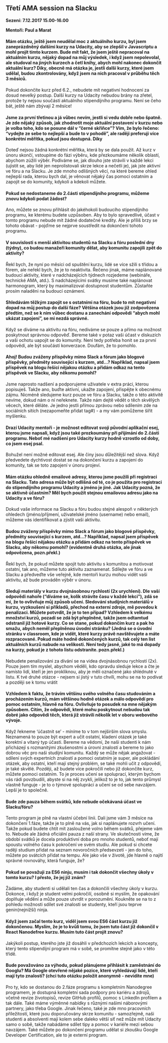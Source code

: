 ## Třetí AMA session na Slacku
**Sezení: 7.12.2017 15.00-16.00**

**Mentoři: Paul a Marat**

#### Mám otázku, ještě jsem neudělal moc z aktuálního kurzu, byl jsem zaneprázdněný dalšími kurzy na Udacity, aby se zlepšil v Javascriptu a mohl projít tímto kurzem. Bude mít fakt, že jsem ještě nepracoval na aktuálním kurzu, nějaký dopad na můj výsledek, i když jsem nepolevolal, ale studoval na jiných kurzech a četl knihy, abych mohl nakonec dokončit aktuální kurz? Díky, obecně má otázka je, jestli další kurzy, které jsem udělal, budou zkontrolovány, když jsem na nich pracoval v průběhu těch 3 měsíců.

Pokud dokončíte kurz před 6.2., nebudete mít negativní hodnocení za dosud nevelký postup. Další kurzy na Udacity nebudou brány na zřetel, protože ty nejsou součástí aktuálního stipendijního programu. Není se čeho bát, ještě nám zbývají 2 měsíce!

#### Jsme za první třetinou a já vůbec nevím, jestli si vedu dobře nebo špatně. Je zde nějaký způsob, jak zhodnotit moje aktuální postavení v kurzu nebo je volba toho, kdo se posune dál v “černé skříňce”? Vím, že bylo řečeno: “vydejte ze sebe to nejlepší a bude to v pohodě”, ale raději preferuji více konkrétní měřítka, pokud jsou dostupná. Díky

Doteď nejsou žádná konkrétní měřítka, která by se dala použít. Až kurz v únoru skončí, vstoupíme do fázi výběru, kde přezkoumáme několik oblastí, abychom zúžili výběr. Podíváme se, jak dlouho jste strávili v každé lekci (ujistit se, aby lidé jen neprolistovali skrze lekce a nečetli je), jak jste aktivní ve fóru a na Slacku. Je zde mnoho odlišných věcí, na které bereme ohled nejlepší rada, kterou bych dal, je věnovat nějaký čas pomoci ostatním a zapojit se do komunity, kdykoli a kdekoli můžete.

#### Pokud se nedostaneme do 2.části stipendijního programu, můžeme znovu kdykoli podat žádost?

Ano, můžete se znovu přihlásit do jakéhokoli budoucího stipendijního programu, ke kterému budete uzpůsoben. Aby to bylo spravedlivé, účast v tomto programu nebude mít žádné dodatečné kredity. Ale je příliš brzy se tohoto obávat - pojďme se nejprve soustředit na dokončení tohoto programu.

#### V souvislosti s menší aktivitou studentů na Slacku a fóru poslední dny (týdny), co budou manažeři komunity dělat, aby komunitu zapojili zpět do aktivity?

Řekl bych, že nyní po měsíci od spuštění kurzu, lidé se více sžili s třídou a fórem, ale neřekl bych, že je to neaktivita. Řečeno jinak, máme naplánované budoucí aktivity, které v nadcházejících týdnech rozjedeme (webináře, technické AMA, atd.). S nadcházejícími svátky musíme také naplánovat harmonogram, který by maximalizoval dostupnost studentům. Zůstaňte prosím naladěni na budoucí oznámení.

#### Shledávám těžkým zapojit se s ostatními na fóru, bude to mít negativní dopad na můj postup do další fáze? Většina otázek jsou již zodpovězena předtím, než se k nim vůbec dostanu a zanechání odpovědi “abych mohl ukázat zapojení”, se mi nezdá správné.

Když se díváme na aktivitu na fóru, nedíváme se pouze a přímo na možnost poskytnout správnou odpověď. Bereme také v potaz vaši účast v diskuzích a vaši ochotu uapojit se do komunity. Není tedy potřeba honit se za první odpovědí, ale být součástí konverzace. Doufám, že to pomohlo.

#### Ahoj! Budou zváženy příspěvky mimo Slack a fórum jako blogové příspěvky, předměty související s kurzem, atd…? Například, napsal jsem příspěvek na blogu řešící nějakou otázku a přidám odkaz na tento příspěvek ve Slacku, aby někomu pomohl?

Jsme naprosto nadšení a podporujeme uživatele v extra práci, kterou popisuješ. Takže ano, buďte aktivní, ukažte zapojení, přispějte k obecnému zájmu. Nicméně sledujeme kurz pouze ve fóru a Slacku, takže o této aktivitě nevíme, dokud nám o ní neřeknete. Takže nám dejtě vědět o těch skvělých věcech, které děláte. Je jedno jestli přímou zprávou nebo sdílením zde na sociálních sítích (nezapomeňte přidat tag#) - a my vám pomůžeme šířit myšlenku.

#### Drazí Udacity mentoři - je možnost editovat svoji původní aplikační esej, kterou jsme napsali, když jsou také prozkoumány při přijímání do 2.části programu. Neboť mé nadšení pro Udacity kurzy hodně vzrostlo od doby, co jsem esej psal.

Bohužel není možné editovat esej. Ale činy jsou důležitější než slova. Když předvedete dychtivost dostat se na dokončení kurzu a zapojení do komunity, tak se toto zapojení v únoru projeví.

#### Mám otázku ohledně emailové adresy, kterou jsme použili při registraci na Slacku. Tato adresa může být odlišná od té, co je použita pro registraci do stipendijního programu Udacity a jméno je jiné. Jak Udacity pozná, že se aktivně účastním? Měl bych použít stejnou emailovou adresu jako na Udacity a ve fóru?

Dokud vaše informace na Slacku a fóru budou stejné alespoň v některých ohledech (jméno/příjmení, uživatelské jméno (username) nebo email), můžeme vás identifikovat a zjistit vaši aktivitu.

#### Budou zváženy příspěvky mimo Slack a fórum jako blogové příspěvky, předměty související s kurzem, atd…? Například, napsal jsem příspěvek na blogu řešící nějakou otázku a přidám odkaz na tento příspěvek ve Slacku, aby někomu pomohl? (evidentně druhá otázka, ale jinak odpovězena, pozn.překl.)

Řekl bych, že pokud můžete spojit tuto aktivitu s komunitou a motivovat ostatní, tak ano, můžeme tuto aktivitu zaznamenat. Sdílejte ve fóru a ve Slacku a předveďte vše veřejně, kde mentoři kurzu mohou vidět vaši aktivitu, až bude prováděn výběr v únoru.

#### Sleduji materiály v kurzu dvojnásobnou rychlostí (2x urychlení). Dle vaší odpovědi nahoře (“díváme se, kolik strávíte času v každé lekci”), zdá se mi, že to ovlivňuje můj způsob učení. Sledování studijních materiálů v kurzu, vyzkoušení si příkladů, přechod na externí zdroje, mě povedou k penalizaci. Můžete potvrdit, že je to ten případ? Vzhledem k velkému množství kurzů, pozadí se zdá být přeplněné, takže jsem odtamtud odstranil již hotové kurzy. Co se stane, pokud dokončím kurz a pak ho smažu, abych neměl přeplněnou úvodní stránku? (Jedná se o úvodní stránku v classroom, kde je vidět, které kurzy právě navštěvujete a máte rozpracované. Pokud máte hodně dokončených kurzů, tak celý ten list aktuálních kurzů nabude na velikosti. Není tedy jasné, jaké to má dopady na kurzy, pokud je z tohoto listu odstraníte. pozn.překl.)

Nebudete penalizováni za dívání se na videa dvojnásobnou rychlostí (2x). Pouze jsem tím myslel, abychom věděli, kdo opravdu sleduje lekce a čte je namísto lidí, kteří je jen prokliknou, aby je měli označené jako shlédnuté v listu. K tvé druhé otázce - nejsem si jistý v tuto chvíli, mohu se na to podívat a později se k tomu vrátit

#### Vzhledem k faktu, že trávím většinu svého volného času studováním a procházením kurzů, mám většinou hodně otázek a málo odpovědí pro pomoc ostatním, hlavně na fóru. Ovlivňuje to posudek na mne nějakým způsobem. Cítím, že odpovědi, které mohu poskytnout nebudou tak dobré jako odpovědi těch, která již strávili několik let v oboru webového vývoje.

Když řekneme ‘účastnit se’ - míníme to v tom nejširším slova smyslu. Neznamená to pouze být expert a učit ostatní, kladení otázek je také korektní a vítaný typ účasti. Bereme na vědomí, že naši studenti k nám přicházejí s rozmanitými zkušenostmi a úrovni znalostí a bereme to jako dobrou věc pro naši studijní komunitu. Každý se může nějak angažovat - sdílení svých expertních znalostí a pomoci ostatním je super, ale pokládání otázek, aby ostatní, kteří mají stejný problém, se také mohli učit z odpovědí, je také skvělé. Později, až budete více pokročilí nebo již dokončíte kurz, můžete pomoci ostatním. To je proces učení se spoluprací, kterým bychom vás rádi povzbudili, abyste si na něj zvykli, jelikož to je to, jak tento průmysl vlastně funguje - je to o týmové spolupráci a učení se od sebe navzájem. Lepší je to společně.

#### Bude zde pauza během svátků, kde nebude očekávaná účast ve Slacku/fóru?

Tento program je plně na vlastní účební linii. Dali jsme vám 3 měsíce na dokončení 1.fáze, takže je to plně na vás, jak si naplánujete rozvrh učení. Takže pokud budete chtít mít zasloužené volno během svátků, přejeme vám to. Nebude ale žádná oficiální pauza z naší strany. Ve skutečnosti víme, že období svátků je docela produktivní doba pro mnoho studentů, neboť mají spoustu volného času k pokročení ve svém studiu. Ale pokud si chcete raději studium přidat na seznam novoročních předsevzetí - jen do toho, můžete po svátcích přidat na tempu.
Ale jako vše v životě, jde hlavně o najití správné rovnováhy, která funguje, že?

#### Pokud se považuji za ES6 ninju, musím i tak dokončit všechny úkoly v tomto kurzu? I přesto, že jej již znám?

Žádáme, aby studenti si udělali ten čas a dokončili všechny úkoly v kurzu. Dokonce, i když je student velmi pokročilí, osobně si myslím, že opakování doplňuje vědění a může pouze utvrdit v porozumění. Koukněte se na to z pohledu možnosti sdílet své znalosti se studenty, kteří jsou teprve genin(nejnižší) ninja.

#### Když jsem začal tento kurz, viděl jsem svou ES6 část kurzu již dokončenou. Myslím, že je to kvůli tomu, že jsem tuto část již dokončil v React Nanodefree kurzu. Musím tuto část projít znovu?

Jakýkoli postup, kterého jste již dosáhli v předchozích lekcích a koncepty, který tento stipendijní program má v sobě, se promítne stejně jako v této třídě.

#### Bude považováno za výhodu, pokud plánujeme přihlásit k zaměstnání do Googlu? Má Google otevřené nějaké pozice, které vyhledávají lidé, kteří mají tyto znalosti? (chci tuto otázku položit anonymně - nevidíte mne)

Pro ty, kdo se dostanou do 2.fáze programu s kompletním Nanodegree programem, je dostupná kompletní sada podpory pro kariéru a zdrojů, včetně revize životopisů, revize GitHub profilů, pomoc s LinkedIn profilem a tak dále. Také máme výměnné nabídky s různými našimi náborovými partnery, jako třeba Google.
Jinak řečeno, také je zde mno pracovních příležitostí, které jsou doporučovány skrze komunitu - samozřejmě, naši studenti a absolventi mají kolem sebe daleko větší síť než může mít Udacity samo o sobě, takže nabádáme sdílet tipy a pomoc v kariéře mezi sebou navzájem.
Také můžete po dokončení programu udělat si zkoušku Google Developer Certification, ale to je externí program.
